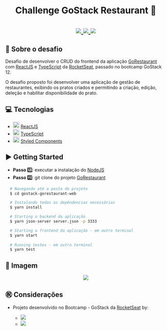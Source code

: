 <h1 align="center">
  Challenge GoStack Restaurant 🚀
  <p align="center">
  <a href="https://pt-br.reactjs.org/">
    <img src="https://img.shields.io/badge/-ReactJS-61DAFB?style=flat&logo=React&logoColor=#00000" />
  </a>
  <a href="https://www.typescriptlang.org/">
    <img src="https://img.shields.io/badge/-TypeScript-007ACC?style=flat&logo=TypeScript&logoColor=#00000" />
  </a>
  <a href="https://rocketseat.com.br">
    <img src="https://img.shields.io/badge/-Rocketseat-5C2D91?style=flat" />
  </a>
  </p>
</h1>

## 🔖 Sobre o desafio 

Desafio de desenvolver o CRUD do frontend da aplicação [GoRestaurant](https://www.figma.com/file/1lK6AVCPybtWeBLCH8B08N/GoRestaurant?node-id=0%3A1  "GoRestaurant") com [ReactJS](https://pt-br.reactjs.org/ "ReactJS") e [TypeScript](https://www.typescriptlang.org/ "TypeScript") da [RocketSeat](https://rocketseat.com.br/ "RocketSeat"), passado no bootcamp GoStack 12.

O desafio proposto foi desenvolver uma aplicação de gestão de restaurantes, exibindo os pratos criados e permitindo a criação, edição, deleção e habilitar disponibilidade do prato.

## 💻 Tecnologias 

- <img width="20px" src="https://img.icons8.com/plasticine/2x/react.png" /> [ReactJS](https://pt-br.reactjs.org/ "ReactJS")
- <img width="20px" src="https://img.icons8.com/color/2x/typescript.png" /> [TypeScript](https://www.typescriptlang.org/ "TypeScript")
- <img width="20px" src="https://styled-components.com/logo.png" /> [Styled Components](https://styled-components.com/ "Styled Components")

## ▶️ Getting Started 

  - **Passo 1️⃣**: executar a instalação do [NodeJS](https://nodejs.org/en/ "NodeJS")
  - **Passo 2️⃣**: git clone do projeto [GoRestaurant](https://github.com/rafaelsanzio/gostack-gorestaurant-web "GoRestaurant")

  ```bash
    # Navegando até a pasta do projeto
    $ cd gostack-gorestaurant-web

    # Instalando todas as depêndencias necessárias
    $ yarn install

    # Starting o backend da aplicação
    $ yarn json-server server.json -p 3333

    # Starting o frontend da aplicação - em outro terminal
    $ yarn start
    
    # Running testes - em outro terminal
    $ yarn test
  ```
   
## 📸 Imagem

 <p align="center">
 	<img src="https://user-images.githubusercontent.com/18368947/92325567-40816e80-f022-11ea-84f2-4c75a35d9d90.png" />
 </p>

## ㊗️ Considerações 
- Projeto desenvolvido no Bootcamp - GoStack da [RocketSeat](https://rocketseat.com.br/ "RocketSeat")  by:

  - <a href="https://github.com/rafaelsanzio">
    <img src="https://img.shields.io/badge/-Rafael%20Sanzio-000000?style=flat&logo=GitHub&logoColor=#000000" />
  </a>

  - <a href="https://www.linkedin.com/in/rafael-sanzio-012778143/">
    <img src="https://img.shields.io/badge/-Rafael%20Sanzio-0077B5?style=flat&logo=LinkedIN&logoColor=#000000" />
  </a>

